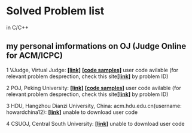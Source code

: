 # Solved Problem list

in C/C++

## my personal imformations on OJ (Judge Online for ACM/ICPC)

1 VJudge, Virtual Judge: <a href="https://vjudge.net/user/howardchina12"><strong>[link]</strong></a> <a href="./vjudge" ><strong>[code samples]</strong></a> user code avilable (for relevant problem desprection, check this site<a href="https://vjudge.net/user/howardchina12"><strong>[link]</strong></a> by problem ID)

2 POJ, Peking University: <a href="http://poj.org/userstatus?user_id=howardcn" ><strong>[link]</strong></a> <a href="./poj" ><strong>[code samples]</strong></a> user code avilable (for relevant problem desprection, check this site<a href="http://poj.org/userstatus?user_id=howardcn"><strong>[link]</strong></a> by problem ID)

3 HDU, Hangzhou Dianzi University, China: acm.hdu.edu.cn(username: howardchina12):
<a href="http://acm.hdu.edu.cn/userstatus.php?user=howardchina12"><strong>[link]</strong></a> unable to download user code

4 CSUOJ, Central South University: <a href="http://acm.csu.edu.cn:20080/csuoj/user/userinfo?user_id=3901110408"><strong>[link]</strong></a> unable to download user code